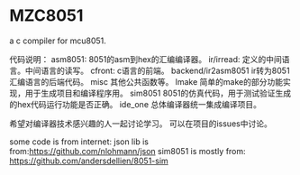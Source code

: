 # MZC8051
a c compiler for mcu8051.

代码说明：
asm8051: 8051的asm到hex的汇编编译器。
ir/irread: 定义的中间语言。中间语言的读写。
cfront: c语言的前端。
backend/ir2asm8051 ir转为8051汇编语言的后端代码。
misc 其他公共函数等。
lmake 简单的make的部分功能实现，用于生成项目和编译程序用。
sim8051 8051的仿真代码，用于测试验证生成的hex代码运行功能是否正确。
ide_one 总体编译器统一集成编译项目。

希望对编译器技术感兴趣的人一起讨论学习。
可以在项目的issues中讨论。




some code is from internet:
json lib is from:https://github.com/nlohmann/json
sim8051 is mostly from: https://github.com/andersdellien/8051-sim



